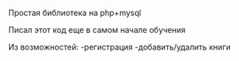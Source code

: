 Простая библиотека на php+mysql

Писал этот код еще в самом начале обучения

Из возможностей:
-регистрация
-добавить/удалить книги
